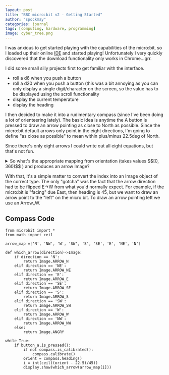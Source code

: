 ```yaml
---
layout: post
title: "BBC micro:bit v2 - Getting Started"
author: "spockmay"
categories: journal
tags: [computing, hardware, programming]
image: cyber_tree.png
---
```


I was anxious to get started playing with the capabilities of the micro:bit, so I loaded up their online [IDE](https://python.microbit.org/v/3/) and started playing! Unfortunately I very quickly discovered that the download functionality only works in Chrome...grr.

I did some small silly projects first to get familiar with the interface.
- roll a d6 when you push a button
- roll a d20 when you push a button (this was a bit annoying as you can only display a single digit/character on the screen, so the value has to be displayed using the scroll functionality
- display the current temperature
- display the heading

I then decided to make it into a rudimentary compass (since I've been doing a lot of orienteering lately). The basic idea is anytime the A button is pressed to draw an arrow pointing as close to North as possible. Since the micro:bit default arrows only point in the eight directions, I'm going to define "as close as possible" to mean within plus/minus 22.5deg of North.

Since there's only eight arrows I could write out all eight equations, but that's not fun. 

<details><summary>So what's the appropriate mapping from orientation (takes values $$[0, 360)$$ ) and produces an arrow Image? </summary>

If we number the arrows 0 to 8 starting at North and moving clockwise (with N being both 0 and 8) we can write:

$$arrow_i = \ceil(\frac{orientation - 22.5}{45})$$
</details>

With that, it's a simple matter to convert the index into an Image object of the correct type. The only "gotcha" was the fact that the arrow direction had to be flipped E->W from what you'd normally expect.  For example, if the micro:bit is "facing" due East, then heading is 45, but we want to draw an arrow point to the "left" on the micro:bit. To draw an arrow pointing left we use an Arrow_W.

## Compass Code
```
from microbit import *
from math import ceil

arrow_map =['N', 'NW', 'W', 'SW', 'S', 'SE', 'E', 'NE', 'N']

def which_arrow(direction)->Image:
    if direction == 'N':
        return Image.ARROW_N
    elif direction == 'NE':
        return Image.ARROW_NE
    elif direction == 'E':
        return Image.ARROW_E
    elif direction == 'SE':
        return Image.ARROW_SE
    elif direction == 'S':
        return Image.ARROW_S
    elif direction == 'SW':
        return Image.ARROW_SW
    elif direction == 'W':
        return Image.ARROW_W
    elif direction == 'NW':
        return Image.ARROW_NW
    else:
        return Image.ANGRY

while True:
    if button_a.is_pressed():
        if not compass.is_calibrated():
            compass.calibrate()
        orient = compass.heading()
        i = int(ceil((orient - 22.5)/45))
        display.show(which_arrow(arrow_map[i]))
```